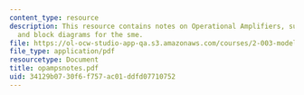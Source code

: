 ```yaml
---
content_type: resource
description: This resource contains notes on Operational Amplifiers, supporting equations
  and block diagrams for the sme.
file: https://ol-ocw-studio-app-qa.s3.amazonaws.com/courses/2-003-modeling-dynamics-and-control-i-spring-2005/34129b0730f6f757ac01ddfd07710752_opampsnotes.pdf
file_type: application/pdf
resourcetype: Document
title: opampsnotes.pdf
uid: 34129b07-30f6-f757-ac01-ddfd07710752
---
```

